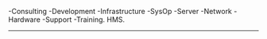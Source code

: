 -Consulting -Development -Infrastructure -SysOp -Server -Network -Hardware -Support -Training.
HMS.

---------------------------------------------------------------------------------------------------------
